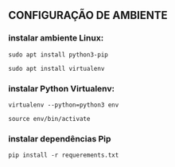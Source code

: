## CONFIGURAÇÃO DE AMBIENTE 
### instalar ambiente Linux: 
```shell
sudo apt install python3-pip
```
```shell
sudo apt install virtualenv
```
### instalar Python Virtualenv:
```shell
virtualenv --python=python3 env
```
```shell
source env/bin/activate
```
### instalar dependências Pip
```shell
pip install -r requerements.txt
```
